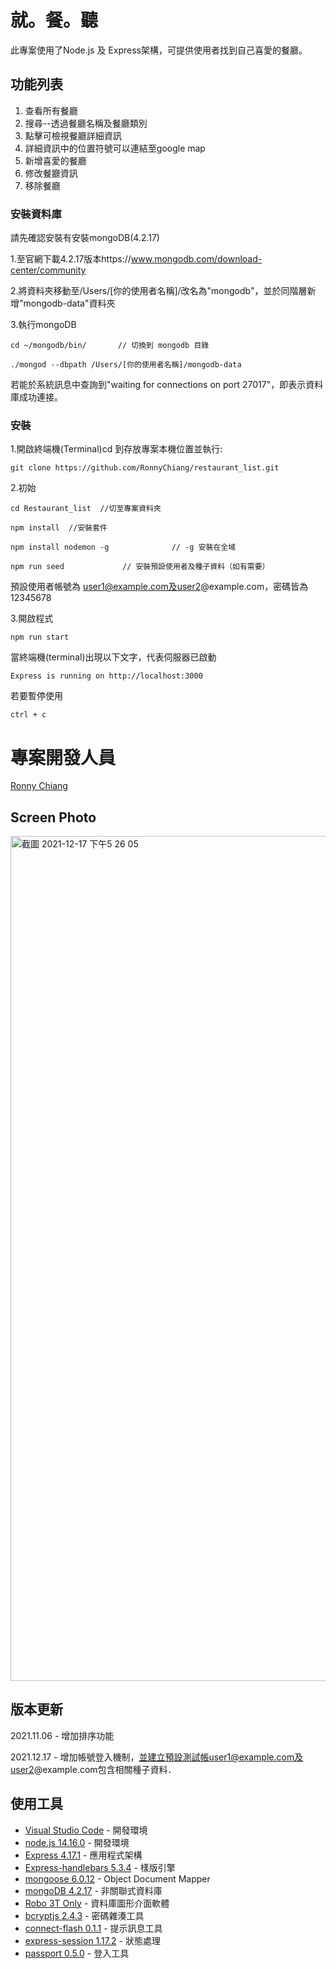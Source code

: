 # 就。餐。聽 

此專案使用了Node.js 及 Express架構，可提供使用者找到自己喜愛的餐廳。

## 功能列表

1. 查看所有餐廳
2. 搜尋--透過餐廳名稱及餐廳類別
3. 點擊可檢視餐廳詳細資訊
4. 詳細資訊中的位置符號可以連結至google map
5. 新增喜愛的餐廳
6. 修改餐廳資訊
7. 移除餐廳

### 安裝資料庫

請先確認安裝有安裝mongoDB(4.2.17)

1.至官網下載4.2.17版本https://www.mongodb.com/download-center/community

2.將資料夾移動至/Users/[你的使用者名稱]/改名為"mongodb"，並於同階層新增"mongodb-data"資料夾

3.執行mongoDB
```
cd ~/mongodb/bin/       // 切換到 mongodb 目錄
```
```
./mongod --dbpath /Users/[你的使用者名稱]/mongodb-data
```
若能於系統訊息中查詢到"waiting for connections on port 27017"，即表示資料庫成功連接。

### 安裝

1.開啟終端機(Terminal)cd 到存放專案本機位置並執行:

```
git clone https://github.com/RonnyChiang/restaurant_list.git
```

2.初始

```
cd Restaurant_list  //切至專案資料夾
```

```
npm install  //安裝套件
```

```
npm install nodemon -g              // -g 安裝在全域
```

```
npm run seed             // 安裝預設使用者及種子資料（如有需要）
```
預設使用者帳號為 user1@example.com及user2@example.com，密碼皆為12345678

3.開啟程式

```
npm run start
```

當終端機(terminal)出現以下文字，代表伺服器已啟動
```
Express is running on http://localhost:3000
```
若要暫停使用
```
ctrl + c
```

# 專案開發人員
[Ronny Chiang](https://github.com/RonnyChiang)

## Screen Photo

<img width="1352" alt="截圖 2021-12-17 下午5 26 05" src="https://user-images.githubusercontent.com/43169057/146521979-9f5f3885-4fc0-46a4-8b77-2f08b349e05d.png">

## 版本更新 

2021.11.06 - 增加排序功能

2021.12.17 - 增加帳號登入機制，並建立預設測試帳user1@example.com及user2@example.com包含相關種子資料．

## 使用工具

- [Visual Studio Code](https://visualstudio.microsoft.com/zh-hant/) - 開發環境
- [node.js 14.16.0](https://nodejs.org/en/) - 開發環境
- [Express 4.17.1](https://www.npmjs.com/package/express) - 應用程式架構
- [Express-handlebars 5.3.4](https://www.npmjs.com/package/express) - 樣版引擎
- [mongoose 6.0.12](https://www.npmjs.com/package/express) - Object Document Mapper
- [mongoDB 4.2.17](https://www.mongodb.com/download-center/community) - 非關聯式資料庫
- [Robo 3T Only](https://robomongo.org/download/) - 資料庫圖形介面軟體
- [bcryptjs 2.4.3](https://www.npmjs.com/package/bcryptjs) - 密碼雜湊工具
- [connect-flash 0.1.1](https://www.npmjs.com/package/connect-flash) - 提示訊息工具
- [express-session 1.17.2](https://www.npmjs.com/package/express-session) - 狀態處理
- [passport 0.5.0](https://http://www.passportjs.org/) - 登入工具


